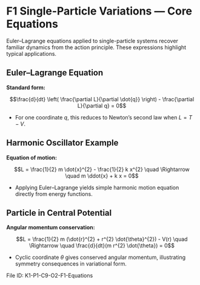 # F1 Single-Particle Variations — Core Equations

Euler–Lagrange equations applied to single-particle systems recover familiar dynamics from the action principle. These expressions highlight typical applications.

## Euler–Lagrange Equation
**Standard form:**

$$\frac{d}{dt} \left( \frac{\partial L}{\partial \dot{q}} \right) - \frac{\partial L}{\partial q} = 0$$

- For one coordinate $q$, this reduces to Newton’s second law when $L = T - V$.

## Harmonic Oscillator Example
**Equation of motion:**

$$L = \frac{1}{2} m \dot{x}^{2} - \frac{1}{2} k x^{2} \quad \Rightarrow \quad m \ddot{x} + k x = 0$$

- Applying Euler–Lagrange yields simple harmonic motion equation directly from energy functions.

## Particle in Central Potential
**Angular momentum conservation:**

$$L = \frac{1}{2} m (\dot{r}^{2} + r^{2} \dot{\theta}^{2}) - V(r) \quad \Rightarrow \quad \frac{d}{dt}(m r^{2} \dot{\theta}) = 0$$

- Cyclic coordinate $\theta$ gives conserved angular momentum, illustrating symmetry consequences in variational form.

File ID: K1-P1-C9-O2-F1-Equations
